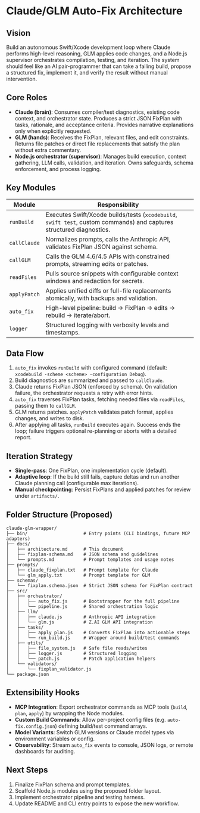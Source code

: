 # Claude/GLM Auto-Fix Architecture

## Vision
Build an autonomous Swift/Xcode development loop where Claude performs high-level reasoning, GLM applies code changes, and a Node.js supervisor orchestrates compilation, testing, and iteration. The system should feel like an AI pair-programmer that can take a failing build, propose a structured fix, implement it, and verify the result without manual intervention.

## Core Roles
- **Claude (brain)**: Consumes compiler/test diagnostics, existing code context, and orchestrator state. Produces a strict JSON FixPlan with tasks, rationale, and acceptance criteria. Provides narrative explanations only when explicitly requested.
- **GLM (hands)**: Receives the FixPlan, relevant files, and edit constraints. Returns file patches or direct file replacements that satisfy the plan without extra commentary.
- **Node.js orchestrator (supervisor)**: Manages build execution, context gathering, LLM calls, validation, and iteration. Owns safeguards, schema enforcement, and process logging.

## Key Modules
| Module | Responsibility |
| --- | --- |
| `runBuild` | Executes Swift/Xcode builds/tests (`xcodebuild`, `swift test`, custom commands) and captures structured diagnostics. |
| `callClaude` | Normalizes prompts, calls the Anthropic API, validates FixPlan JSON against schema. |
| `callGLM` | Calls the GLM 4.6/4.5 APIs with constrained prompts, streaming edits or patches. |
| `readFiles` | Pulls source snippets with configurable context windows and redaction for secrets. |
| `applyPatch` | Applies unified diffs or full-file replacements atomically, with backups and validation. |
| `auto_fix` | High-level pipeline: build → FixPlan → edits → rebuild → iterate/abort. |
| `logger` | Structured logging with verbosity levels and timestamps. |

## Data Flow
1. `auto_fix` invokes `runBuild` with configured command (default: `xcodebuild -scheme <scheme> -configuration Debug`).
2. Build diagnostics are summarized and passed to `callClaude`.
3. Claude returns FixPlan JSON (enforced by schema). On validation failure, the orchestrator requests a retry with error hints.
4. `auto_fix` traverses FixPlan tasks, fetching needed files via `readFiles`, passing them to `callGLM`.
5. GLM returns patches. `applyPatch` validates patch format, applies changes, and writes to disk.
6. After applying all tasks, `runBuild` executes again. Success ends the loop; failure triggers optional re-planning or aborts with a detailed report.

## Iteration Strategy
- **Single-pass**: One FixPlan, one implementation cycle (default).
- **Adaptive loop**: If the build still fails, capture deltas and run another Claude planning call (configurable max iterations).
- **Manual checkpointing**: Persist FixPlans and applied patches for review under `artifacts/`.

## Folder Structure (Proposed)
```
claude-glm-wrapper/
├── bin/                     # Entry points (CLI bindings, future MCP adapters)
├── docs/
│   ├── architecture.md      # This document
│   ├── fixplan-schema.md    # JSON schema and guidelines
│   └── prompts.md           # Prompt templates and usage notes
├── prompts/
│   ├── claude_fixplan.txt   # Prompt template for Claude
│   └── glm_apply.txt        # Prompt template for GLM
├── schemas/
│   └── fixplan.schema.json  # Strict JSON schema for FixPlan contract
├── src/
│   ├── orchestrator/
│   │   ├── auto_fix.js      # Bootstrapper for the full pipeline
│   │   └── pipeline.js      # Shared orchestration logic
│   ├── llm/
│   │   ├── claude.js        # Anthropic API integration
│   │   └── glm.js           # Z.AI GLM API integration
│   ├── tasks/
│   │   ├── apply_plan.js    # Converts FixPlan into actionable steps
│   │   └── run_build.js     # Wrapper around build/test commands
│   ├── utils/
│   │   ├── file_system.js   # Safe file reads/writes
│   │   ├── logger.js        # Structured logging
│   │   └── patch.js         # Patch application helpers
│   └── validators/
│       └── fixplan_validator.js
└── package.json
```

## Extensibility Hooks
- **MCP Integration**: Export orchestrator commands as MCP tools (`build`, `plan`, `apply`) by wrapping the Node modules.
- **Custom Build Commands**: Allow per-project config files (e.g. `auto-fix.config.json`) defining build/test command arrays.
- **Model Variants**: Switch GLM versions or Claude model types via environment variables or config.
- **Observability**: Stream `auto_fix` events to console, JSON logs, or remote dashboards for auditing.

## Next Steps
1. Finalize FixPlan schema and prompt templates.
2. Scaffold Node.js modules using the proposed folder layout.
3. Implement orchestrator pipeline and testing harness.
4. Update README and CLI entry points to expose the new workflow.
